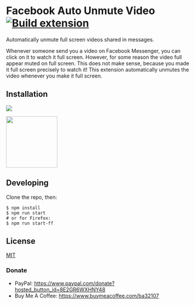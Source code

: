 # Facebook Auto Unmute Video [![Build extension](https://github.com/ba32107/facebook-auto-unmute-video/actions/workflows/build.yaml/badge.svg)](https://github.com/ba32107/facebook-auto-unmute-video/actions/workflows/build.yaml)

Automatically unmute full screen videos shared in messages.

Whenever someone send you a video on Facebook Messenger, you can click on it to watch it full screen. However, for some reason the video full appear muted on full screen. This does not make sense, because you made it full screen precisely to watch it! This extension automatically unmutes the video whenever you make it full screen.

## Installation

[<img src="https://storage.googleapis.com/chrome-gcs-uploader.appspot.com/image/WlD8wC6g8khYWPJUsQceQkhXSlv1/tbyBjqi7Zu733AAKA5n4.png">](todo)

[<img src="https://blog.mozilla.org/addons/files/2020/04/get-the-addon-fx-apr-2020.svg" width="140">](todo)

## Developing

Clone the repo, then:
```
$ npm install
$ npm run start
# or for Firefox:
$ npm run start-ff
```

## License

[MIT](https://github.com/ba32107/facebook-auto-unmute-video/blob/main/LICENSE)

### Donate

 * PayPal: https://www.paypal.com/donate?hosted_button_id=8E2GR6WXHNY48
 * Buy Me A Coffee: https://www.buymeacoffee.com/ba32107
